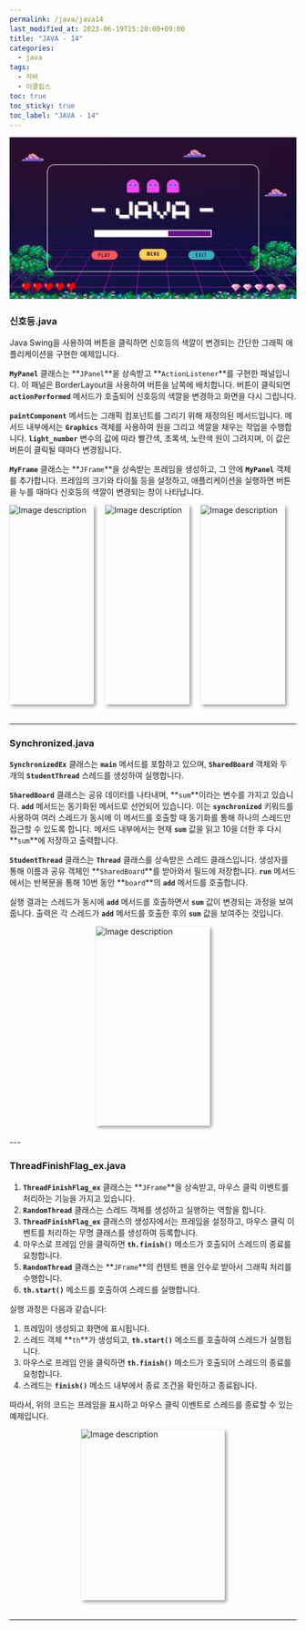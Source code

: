 ```yaml
---
permalink: /java/java14
last_modified_at: 2023-06-19T15:20:00+09:00
title: "JAVA - 14"
categories:
  - java
tags:
  - 자바
  - 이클립스
toc: true
toc_sticky: true
toc_label: "JAVA - 14"
---
```


![img](/images/java/java.jpg)


### 신호등.java

<script src="https://gist.github.com/junyihong/536dae43edf4a40b52afa80b082961fe.js"></script>

Java Swing을 사용하여 버튼을 클릭하면 신호등의 색깔이 변경되는 간단한 그래픽 애플리케이션을 구현한 예제입니다.

**`MyPanel`** 클래스는 **`JPanel`**을 상속받고 **`ActionListener`**를 구현한 패널입니다. 이 패널은 BorderLayout을 사용하여 버튼을 남쪽에 배치합니다. 버튼이 클릭되면 **`actionPerformed`** 메서드가 호출되어 신호등의 색깔을 변경하고 화면을 다시 그립니다.

**`paintComponent`** 메서드는 그래픽 컴포넌트를 그리기 위해 재정의된 메서드입니다. 메서드 내부에서는 **`Graphics`** 객체를 사용하여 원을 그리고 색깔을 채우는 작업을 수행합니다. **`light_number`** 변수의 값에 따라 빨간색, 초록색, 노란색 원이 그려지며, 이 값은 버튼이 클릭될 때마다 변경됩니다.

**`MyFrame`** 클래스는 **`JFrame`**을 상속받는 프레임을 생성하고, 그 안에 **`MyPanel`** 객체를 추가합니다. 프레임의 크기와 타이틀 등을 설정하고, 애플리케이션을 실행하면 버튼을 누를 때마다 신호등의 색깔이 변경되는 창이 나타납니다.

<div style=" display : flex; justify-content: center;">
	<img src="{{site.baseurl}}/images/java/9.png" alt="Image description" style="width: 200px; height: 350px; margin-bottom: 20px; box-shadow: 3px 3px 6px rgba(0,0,0,0.4); margin-right: 20px;">
	<img src="{{site.baseurl}}/images/java/10.png" alt="Image description" style="width: 200px; height: 350px; margin-bottom: 20px; box-shadow: 3px 3px 6px rgba(0,0,0,0.4); margin-right: 20px;">
	<img src="{{site.baseurl}}/images/java/11.png" alt="Image description" style="width: 200px; height: 350px; margin-bottom: 20px; box-shadow: 3px 3px 6px rgba(0,0,0,0.4); margin-right: 20px;">
</div>

---

### Synchronized.java

<script src="https://gist.github.com/junyihong/67004254dde3eea9dc5b586182dfa04f.js"></script>

**`SynchronizedEx`** 클래스는 **`main`** 메서드를 포함하고 있으며, **`SharedBoard`** 객체와 두 개의 **`StudentThread`** 스레드를 생성하여 실행합니다.

**`SharedBoard`** 클래스는 공유 데이터를 나타내며, **`sum`**이라는 변수를 가지고 있습니다. **`add`** 메서드는 동기화된 메서드로 선언되어 있습니다. 이는 **`synchronized`** 키워드를 사용하여 여러 스레드가 동시에 이 메서드를 호출할 때 동기화를 통해 하나의 스레드만 접근할 수 있도록 합니다. 메서드 내부에서는 현재 **`sum`** 값을 읽고 10을 더한 후 다시 **`sum`**에 저장하고 출력합니다.

**`StudentThread`** 클래스는 **`Thread`** 클래스를 상속받은 스레드 클래스입니다. 생성자를 통해 이름과 공유 객체인 **`SharedBoard`**를 받아와서 필드에 저장합니다. **`run`** 메서드에서는 반복문을 통해 10번 동안 **`board`**의 **`add`** 메서드를 호출합니다.

실행 결과는 스레드가 동시에 **`add`** 메서드를 호출하면서 **`sum`** 값이 변경되는 과정을 보여줍니다. 출력은 각 스레드가 **`add`** 메서드를 호출한 후의 **`sum`** 값을 보여주는 것입니다.
<div style=" display : flex; justify-content: center;">
	<img src="{{site.baseurl}}/images/java/12.png" alt="Image description" style="width: 200px; height: 350px; margin-bottom: 20px; box-shadow: 3px 3px 6px rgba(0,0,0,0.4);">
</div>
---

### ThreadFinishFlag_ex.java

<script src="https://gist.github.com/junyihong/520f7a9f690cee725e32a843bf04c0b0.js"></script>

1. **`ThreadFinishFlag_ex`** 클래스는 **`JFrame`**을 상속받고, 마우스 클릭 이벤트를 처리하는 기능을 가지고 있습니다.
2. **`RandomThread`** 클래스는 스레드 객체를 생성하고 실행하는 역할을 합니다.
3. **`ThreadFinishFlag_ex`** 클래스의 생성자에서는 프레임을 설정하고, 마우스 클릭 이벤트를 처리하는 무명 클래스를 생성하여 등록합니다.
4. 마우스로 프레임 안을 클릭하면 **`th.finish()`** 메소드가 호출되어 스레드의 종료를 요청합니다.
5. **`RandomThread`** 클래스는 **`JFrame`**의 컨텐트 팬을 인수로 받아서 그래픽 처리를 수행합니다.
6. **`th.start()`** 메소드를 호출하여 스레드를 실행합니다.

실행 과정은 다음과 같습니다:

1. 프레임이 생성되고 화면에 표시됩니다.
2. 스레드 객체 **`th`**가 생성되고, **`th.start()`** 메소드를 호출하여 스레드가 실행됩니다.
3. 마우스로 프레임 안을 클릭하면 **`th.finish()`** 메소드가 호출되어 스레드의 종료를 요청합니다.
4. 스레드는 **`finish()`** 메소드 내부에서 종료 조건을 확인하고 종료됩니다.

따라서, 위의 코드는 프레임을 표시하고 마우스 클릭 이벤트로 스레드를 종료할 수 있는 예제입니다.

<div style=" display : flex; justify-content: center;">
	<img src="{{site.baseurl}}/images/java/13.png" alt="Image description" style="width: 50%; height: 300px; margin-bottom: 20px; box-shadow: 3px 3px 6px rgba(0,0,0,0.4);">
</div>

---